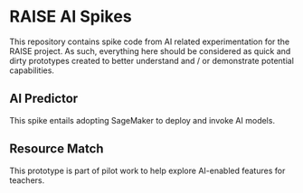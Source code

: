 # RAISE AI Spikes

This repository contains spike code from AI related experimentation for the RAISE project. As such, everything here should be considered as quick and dirty prototypes created to better understand and / or demonstrate potential capabilities.

## AI Predictor

This spike entails adopting SageMaker to deploy and invoke AI models.

## Resource Match

This prototype is part of pilot work to help explore AI-enabled features for teachers.
